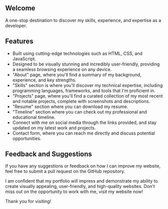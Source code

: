 ## Welcome

A one-stop destination to discover my skills, experience, and expertise as a developer.

 ## Features

 - Built using cutting-edge technologies such as HTML, CSS, and JavaScript.
 - Designed to be visually stunning and incredibly user-friendly, providing a seamless browsing experience on any device.
 - "About" page, where you'll find a summary of my background, experience, and key strengths.
 - "Skills" section is where you'll discover my technical expertise, including programming languages, frameworks, and tools that I'm proficient in.
 - "Projects" page, where you'll find a curated collection of my most recent and notable projects, complete with screenshots and descriptions.
 - "Resume" section where you can download my resume.
 - "Timeline" section where you can check out my professional and educational timeline.
 - Connect with me on social media through the links provided, and stay updated on my latest work and projects.
 - Contact form, where you can reach me directly and discuss potential opportunities.

## Feedback and Suggestions

If you have any suggestions or feedback on how I can improve my website, feel free to submit a pull request on the GitHub repository.

I am confident that my portfolio will impress and demonstrate my ability to create visually appealing, user-friendly, and high-quality websites. Don't miss out on the opportunity to work with me, visit my website now!

Thank you for visiting!
